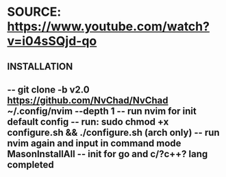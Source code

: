 # SOURCE: https://www.youtube.com/watch?v=i04sSQjd-qo


## INSTALLATION
-- git clone -b v2.0 https://github.com/NvChad/NvChad ~/.config/nvim --depth 1
-- run nvim for init default config
-- run: sudo chmod +x configure.sh && ./configure.sh (arch only)
-- run nvim again and input in command mode MasonInstallAll
-- init for go and c/?c++? lang completed
--


